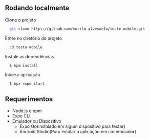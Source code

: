 
## Rodando localmente

Clone o projeto

```bash
  git clone https://github.com/murilo-alvesmelo/teste-mobile.git
```

Entre no diretório do projeto

```bash
  cd teste-mobile
```

Instale as dependências

```bash
  $ npm install
```

Inicie a aplicação

```bash
  $ npx expo start
```

## Requerimentos

- Node.js e npm
- Expo CLI
- Emulador ou Dispositivo
    - Expo Go(Instalado em algum dispositivo para testar)
    - Android Studio(Para emular a aplicação em um emulador) 
